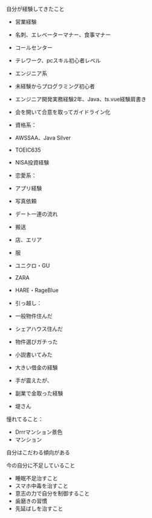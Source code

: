 自分が経験してきたこと

- 営業経験

- 名刺、エレベーターマナー、食事マナー

- コールセンター

  

- テレワーク、pcスキル初心者レベル
- エンジニア系

- 未経験からプログラミング初心者
- エンジニア開発実務経験2年、Java、ts.vue経験肩書き

- 会を開いて合意を取ってガイドライン化
- 資格系：

- AWSSAA、Java Silver
- TOEIC635

  

- NISA投資経験
- 恋愛系：

- アプリ経験

- 写真依頼

- デート一連の流れ
- 搬送
- 店、エリア

  

- 服

- ユニクロ・GU
- ZARA
- HARE・RageBlue

  

  

- 引っ越し：

- 一般物件住んだ
- シェアハウス住んだ
- 物件選びガチった

- 小説書いてみた
- 大きい借金の経験

- 手が震えたが、

  

- 副業で金取った経験

- 堤さん

  

憧れてること：

- Drrrマンション景色
- マンション

  

  

  

自分はこだわる傾向がある

  

  

今の自分に不足していること

- 睡眠不足治すこと
- スマホ中毒を治すこと
- 意志の力で自分を制御すること
- 歯磨きの習慣
- 先延ばしを治すこと